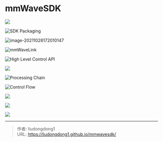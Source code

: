 # mmWaveSDK


![](https://lddpicture.oss-cn-beijing.aliyuncs.com/picture/image-20211026171711939.png)

![SDK Packaging](https://lddpicture.oss-cn-beijing.aliyuncs.com/picture/image-20211026171805979.png)

![image-20211026172010147](https://lddpicture.oss-cn-beijing.aliyuncs.com/picture/image-20211026172010147.png)

![mmWaveLink](https://lddpicture.oss-cn-beijing.aliyuncs.com/picture/image-20211026184246916.png)

![High Level Control API](https://lddpicture.oss-cn-beijing.aliyuncs.com/picture/image-20211026184448814.png)

![](https://lddpicture.oss-cn-beijing.aliyuncs.com/picture/image-20211026184719420.png)

![Processing Chain](https://lddpicture.oss-cn-beijing.aliyuncs.com/picture/image-20211026184928767.png)

![Control Flow](https://lddpicture.oss-cn-beijing.aliyuncs.com/picture/image-20211026185048878.png)

![](https://lddpicture.oss-cn-beijing.aliyuncs.com/picture/image-20211026185118817.png)

![](https://lddpicture.oss-cn-beijing.aliyuncs.com/picture/image-20211026185131680.png)

![](https://lddpicture.oss-cn-beijing.aliyuncs.com/picture/image-20211026185234044.png)





---

> 作者: liudongdong1  
> URL: https://liudongdong1.github.io/mmwavesdk/  

